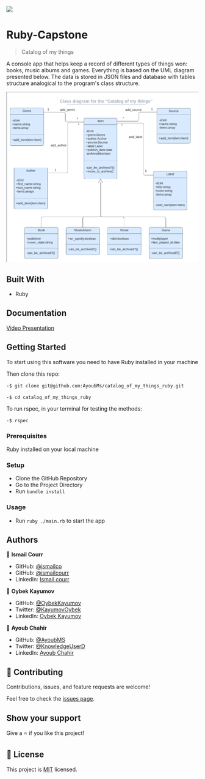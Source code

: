 ![](https://img.shields.io/badge/Microverse-blueviolet)

# Ruby-Capstone

> Catalog of my things

A console app that helps keep a record of different types of things won: books, music albums and games. Everything is based on the UML diagram presented below.
The data is stored in JSON files and database with tables structure analogical to the program's class structure.

![](./UML.png)

## Built With

- Ruby

## Documentation

[Video Presentation](https://drive.google.com/file/d/1pUWurO84z48mCIjx1PZxwTtTGiir1_vl/view?usp=sharing)

## Getting Started

To start using this software you need to have Ruby installed in your machine

Then clone this repo:

```
-$ git clone git@github.com:AyoubMs/catalog_of_my_things_ruby.git
```

```
-$ cd catalog_of_my_things_ruby
```

To run rspec, in your terminal for testing the methods:

```
-$ rspec
```

### Prerequisites

Ruby installed on your local machine

### Setup

- Clone the GitHub Repository
- Go to the Project Directory
- Run `bundle install`

### Usage

- Run `ruby ./main.rb` to start the app

## Authors

👤 **Ismail Courr**

- GitHub: [@ismailco](https://github.com/ismailco)
- GitHub: [@ismailcourr](https://twitter.com/ismailcourr)
- LinkedIn: [Ismail courr](https://www.linkedin.com/in/ismailcourr)

👤 **Oybek Kayumov**

- GitHub: [@OybekKayumov](https://github.com/OybekKayumov)
- Twitter: [@KayumovOybek](https://twitter.com/KayumovOybek)
- LinkedIn: [Oybek Kayumov](https://www.linkedin.com/in/oybek-kayumov/)

👤 **Ayoub Chahir**

- GitHub: [@AyoubMS](https://github.com/AyoubMs)
- Twitter: [@KnowledgeUserD](https://twitter.com/KnowledgeUserD)
- LinkedIn: [Ayoub Chahir](https://www.linkedin.com/in/ayoub-chahir/)

## 🤝 Contributing

Contributions, issues, and feature requests are welcome!

Feel free to check the [issues page](../../issues/).

## Show your support

Give a ⭐️ if you like this project!

## 📝 License

This project is [MIT](./LICENSE) licensed.
